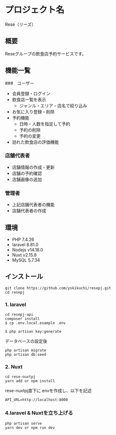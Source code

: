 # プロジェクト名
Rese（リーズ）

## 概要
Reseグループの飲食店予約サービスです。

## 機能一覧
###　ユーザー
* 会員登録・ログイン
* 飲食店一覧を表示
  * ジャンル・エリア・店名で絞り込み
* お気に入り登録・削除
* 予約機能
  * 日時・人数を指定して予約
  * 予約の削除
  * 予約の変更
* 訪れた飲食店の評価機能

### 店舗代表者
* 店舗情報の作成・更新
* 店舗の予約確認
* 店舗画像の追加

### 管理者
* 上記店舗代表者の機能
* 店舗代表者の作成

## 環境
* PHP 7.4.26
* laravel 8.81.0
* Nodejs v14.18.0
* Nuxt v2.15.8
* MySQL 5.7.34

## インストール

```
git clone https://github.com/yskikuchi/resepj.git
cd resepj
```
### 1. laravel
```
cd resepj-api
composer install
$ cp .env.local.example .env

$ php artisan key:generate
```

データベースの設定後
```
php artisan migrate
php artisan db:seed
```

### 2. Nuxt
```
cd rese-nuxtpj
yarn add or npm install
```
rese-nuxtpj直下に.envを作成し、以下を記述
```
API_URL=http://localhost:8000
```

### 4.laravel & Nuxtを立ち上げる
```
php artisan serve
yarn dev or npm run dev
```


